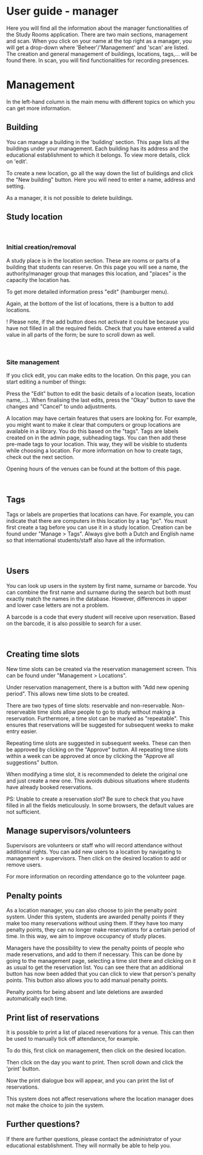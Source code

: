 # User guide - manager

Here you will find all the information about the manager functionalities of the Study Rooms application. There are two main sections, management and scan. When you click on your name at the top right as a manager, you will get a drop-down where 'Beheer'/'Management' and 'scan' are listed. The creation and general management of buildings, locations, tags,... will be found there. In scan, you will find functionalities for recording presences.

# Management

In the left-hand column is the main menu with different topics on which you can get more information.

## Building

You can manage a building in the 'building' section. This page lists all the buildings under your management. Each building has its address and the educational establishment to which it belongs. To view more details, click on 'edit'.

To create a new location, go all the way down the list of buildings and click the "New building" button. Here you will need to enter a name, address and setting. 

As a manager, it is not possible to delete buildings.

## Study location

<br/>

### Initial creation/removal

A study place is in the location section. These are rooms or parts of a building that students can reserve. On this page you will see a name, the authority/manager group that manages this location, and "places" is the capacity the location has.

To get more detailed information press "edit" (hamburger menu).

Again, at the bottom of the list of locations, there is a button to add locations.

! Please note, if the add button does not activate it could be because you have not filled in all the required fields. Check that you have entered a valid value in all parts of the form; be sure to scroll down as well.

<br/>

### Site management

If you click edit, you can make edits to the location. On this page, you can start editing a number of things:

Press the "Edit" button to edit the basic details of a location (seats, location name,...). When finalising the last edits, press the "Okay" button to save the changes and "Cancel" to undo adjustments.

A location may have certain features that users are looking for. For example, you might want to make it clear that computers or group locations are available in a library. You do this based on the "tags". Tags are labels created on in the admin page, subheading tags. You can then add these pre-made tags to your location. This way, they will be visible to students while choosing a location. For more information on how to create tags, check out the next section.

Opening hours of the venues can be found at the bottom of this page.

<br/>

## Tags

Tags or labels are properties that locations can have. For example, you can indicate that there are computers in this location by a tag "pc". You must first create a tag before you can use it in a study location. Creation can be found under "Manage > Tags". Always give both a Dutch and English name so that international students/staff also have all the information.

<br/>

## Users

You can look up users in the system by first name, surname or barcode. You can combine the first name and surname during the search but both must exactly match the names in the database. However, differences in upper and lower case letters are not a problem.

A barcode is a code that every student will receive upon reservation. Based on the barcode, it is also possible to search for a user.

<br/>

## Creating time slots

New time slots can be created via the reservation management screen. This can be found under "Management > Locations".

Under reservation management, there is a button with "Add new opening period". This allows new time slots to be created. 

There are two types of time slots: reservable and non-reservable. Non-reserveable time slots allow people to go to study without making a reservation. Furthermore, a time slot can be marked as "repeatable". This ensures that reservations will be suggested for subsequent weeks to make entry easier.

Repeating time slots are suggested in subsequent weeks. These can then be approved by clicking on the "Approve" button.
All repeating time slots within a week can be approved at once by clicking the "Approve all suggestions" button.

When modifying a time slot, it is recommended to delete the original one and just create a new one. This avoids dubious situations where students have already booked reservations.

PS: Unable to create a reservation slot? Be sure to check that you have filled in all the fields meticulously. In some browsers, the default values are not sufficient.

## Manage supervisors/volunteers

Supervisors are volunteers or staff who will record attendance without additional rights. You can add new users to a location by navigating to management > supervisors. Then click on the desired location to add or remove users.

For more information on recording attendance go to the volunteer page.

## Penalty points

As a location manager, you can also choose to join the penalty point system. Under this system, students are awarded penalty points if they make too many reservations without using them. If they have too many penalty points, they can no longer make reservations for a certain period of time. In this way, we aim to improve occupancy of study places.

Managers have the possibility to view the penalty points of people who made reservations, and add to them if necessary. This can be done by going to the management page, selecting a time slot there and clicking on it as usual to get the reservation list. You can see there that an additional button has now been added that you can click to view that person's penalty points. This button also allows you to add manual penalty points.

Penalty points for being absent and late deletions are awarded automatically each time.

## Print list of reservations

It is possible to print a list of placed reservations for a venue. This can then be used to manually tick off attendance, for example.

To do this, first click on management, then click on the desired location.

Then click on the day you want to print. Then scroll down and click the 'print' button.

Now the print dialogue box will appear, and you can print the list of reservations.

This system does not affect reservations where the location manager does not make the choice to join the system.

## Further questions?

If there are further questions, please contact the administrator of your educational establishment. They will normally be able to help you.
